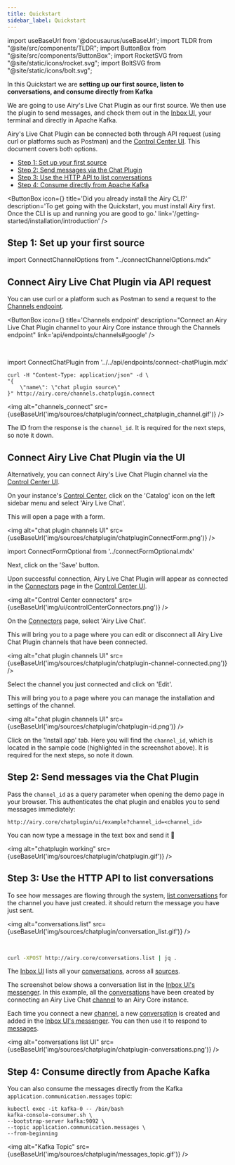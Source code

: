 ```yaml
---
title: Quickstart
sidebar_label: Quickstart
---
```


import useBaseUrl from '@docusaurus/useBaseUrl';
import TLDR from "@site/src/components/TLDR";
import ButtonBox from "@site/src/components/ButtonBox";
import RocketSVG from "@site/static/icons/rocket.svg";
import BoltSVG from "@site/static/icons/bolt.svg";

<TLDR>

In this Quickstart we are **setting up our first source, listen to
conversations, and consume directly from Kafka**

</TLDR>

We are going to use Airy's Live Chat Plugin as our first source. We then use the
plugin to send messages, and check them out in the [Inbox UI](/ui/inbox/introduction),
your terminal and directly in Apache Kafka.

Airy's Live Chat Plugin can be connected both through API request (using curl or platforms such as Postman) and the [Control Center UI](/ui/control-center/introduction). This document covers both options.

- [Step 1: Set up your first source](#step-1-set-up-your-first-source)
- [Step 2: Send messages via the Chat Plugin](#step-2-send-messages-via-the-chat-plugin)
- [Step 3: Use the HTTP API to list conversations](#step-3-use-the-http-api-to-list-conversations)
- [Step 4: Consume directly from Apache Kafka](#step-4-consume-directly-from-apache-kafka)

<ButtonBox
icon={<RocketSVG />}
title='Did you already install the Airy CLI?'
description='To get going with the Quickstart, you must install Airy first.
Once the CLI is up and running you are good to go.'
link='/getting-started/installation/introduction'
/>

## Step 1: Set up your first source

import ConnectChannelOptions from "../connectChannelOptions.mdx"

<ConnectChannelOptions />

## Connect Airy Live Chat Plugin via API request

You can use curl or a platform such as Postman to send a request to the [Channels endpoint](/api/endpoints/channels#google).

<ButtonBox
icon={<BoltSVG />}
title='Channels endpoint'
description="Connect an Airy Live Chat Plugin channel to your Airy Core instance through the Channels endpoint"
link='api/endpoints/channels#google'
/>

<br />

import ConnectChatPlugin from '../../api/endpoints/connect-chatPlugin.mdx'

<ConnectChatPlugin />

```shell script
curl -H "Content-Type: application/json" -d \
"{
    \"name\": \"chat plugin source\"
}" http://airy.core/channels.chatplugin.connect
```

<img alt="channels_connect" src={useBaseUrl('img/sources/chatplugin/connect_chatplugin_channel.gif')} />

The ID from the response is the `channel_id`. It is required for
the next steps, so note it down.

## Connect Airy Live Chat Plugin via the UI

Alternatively, you can connect Airy's Live Chat Plugin channel via the [Control Center UI](/ui/control-center/introduction).

On your instance's [Control Center](/ui/control-center/introduction), click on the 'Catalog' icon on the left sidebar menu and select 'Airy Live Chat'.

This will open a page with a form.

<img alt="chat plugin channels UI" src={useBaseUrl('img/sources/chatplugin/chatpluginConnectForm.png')} />

<ConnectFormOptional />

import ConnectFormOptional from '../connectFormOptional.mdx'

Next, click on the 'Save' button.

Upon successful connection, Airy Live Chat Plugin will appear as connected in the [Connectors](/ui/control-center/connectors) page in the [Control Center UI](/ui/control-center/introduction).

<img alt="Control Center connectors" src={useBaseUrl('img/ui/controlCenterConnectors.png')} />

On the [Connectors](/ui/control-center/connectors) page, select 'Airy Live Chat'.

This will bring you to a page where you can edit or disconnect all Airy Live Chat Plugin channels that have been connected.

<img alt="chat plugin channels UI" src={useBaseUrl('img/sources/chatplugin/chatplugin-channel-connected.png')} />

Select the channel you just connected and click on 'Edit'.

This will bring you to a page where you can manage the installation and settings of the channel.

<img alt="chat plugin channels UI" src={useBaseUrl('img/sources/chatplugin/chatplugin-id.png')} />

Click on the 'Install app' tab. Here you will find the `channel_id`, which is located in the sample code (highlighted in the screenshot above). It is required for the next steps, so note it down.

## Step 2: Send messages via the Chat Plugin

Pass the `channel_id` as a query parameter when opening the demo page in your
browser. This authenticates the chat plugin and enables you to send messages
immediately:

```
http://airy.core/chatplugin/ui/example?channel_id=<channel_id>
```

You can now type a message in the text box and send it 🎉

<img alt="chatplugin working" src={useBaseUrl('img/sources/chatplugin/chatplugin.gif')} />

## Step 3: Use the HTTP API to list conversations

To see how messages are flowing through the system, [list
conversations](/api/endpoints/conversations.md#list) for the channel you have just
created. it should return the message you have just sent.

<img alt="conversations.list" src={useBaseUrl('img/sources/chatplugin/conversation_list.gif')} />

<br />

```sh
curl -XPOST http://airy.core/conversations.list | jq .
```

The [Inbox UI](/ui/inbox/introduction) lists all your [conversations](/getting-started/glossary/#conversation), across all [sources](/getting-started/glossary/#source).

The screenshot below shows a conversation list in the [Inbox UI's messenger](/ui/inbox/messenger). In this example, all the [conversations](/getting-started/glossary/#conversation) have been created by connecting an Airy Live Chat [channel](/getting-started/glossary/#channel) to an Airy Core instance.

Each time you connect a new [channel](/getting-started/glossary/#channel), a new [conversation](/getting-started/glossary/#conversation) is created and added in the [Inbox UI's messenger](/ui/inbox/messenger). You can then use it to respond to [messages](/getting-started/glossary/#message).

<img alt="conversations list UI" src={useBaseUrl('img/sources/chatplugin/chatplugin-conversations.png')} />

## Step 4: Consume directly from Apache Kafka

You can also consume the messages directly from the Kafka
`application.communication.messages` topic:

```
kubectl exec -it kafka-0 -- /bin/bash
kafka-console-consumer.sh \
--bootstrap-server kafka:9092 \
--topic application.communication.messages \
--from-beginning
```

<img alt="Kafka Topic"
src={useBaseUrl('img/sources/chatplugin/messages_topic.gif')} />
